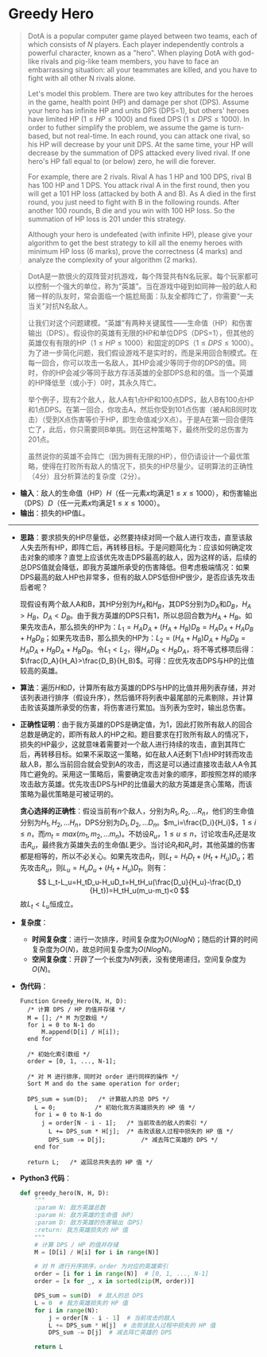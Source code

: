 # Greedy Hero

> DotA is a popular computer game played between two teams, each of which consists of $N$ players. Each player independently controls a powerful character, known as a "hero". When playing DotA with god-like rivals and pig-like team members, you have to face an embarrassing situation: all your teammates are killed, and you have to fight with all other N rivals alone.
>
> Let's model this problem. There are two key attributes for the heroes in the game, health point (HP) and damage per shot (DPS). Assume your hero has infinite HP and units DPS (DPS=1), but others' heroes have limited HP ($1 \le HP \le 1000$) and fixed DPS ($1 \le DPS \le 1000$). In order to futher simplify the problem, we assume the game is turn-based, but not real-time. In each round, you can attack one rival, so his HP will decrease by your unit DPS. At the same time, your HP will decrease by the summation of DPS attacked every lived rival. If one hero's HP fall equal to (or below) zero, he will die forever.
>
> For example, there are 2 rivals. Rival A has 1 HP and 100 DPS, rival B has 100 HP and 1 DPS. You attack rival A in the first round, then you will get a 101 HP loss (attacked by both A and B). As A died in the first round, you just need to fight with B in the following rounds. After another 100 rounds, B die and you win with 100 HP loss. So the summation of HP loss is 201 under this strategy.
>
> Although your hero is undefeated (with infinite HP), please give your algorithm to get the best strategy to kill all the enemy heroes with minimum HP loss (6 marks), prove the correctness (4 marks) and analyze the complexity of your algorithm (2 marks).

> DotA是一款很火的双阵营对抗游戏，每个阵营共有N名玩家。每个玩家都可以控制一个强大的单位，称为“英雄”。当在游戏中碰到如同神一般的敌人和猪一样的队友时，常会面临一个尴尬局面：队友全都阵亡了，你需要“一夫当关”对抗N名敌人。
>
> 让我们对这个问题建模。“英雄”有两种关键属性——生命值（HP）和伤害输出（DPS）。假设你的英雄有无限的HP和单位DPS（DPS=1），但其他的英雄仅有有限的HP（$1 \le HP \le 1000$）和固定的DPS（$1 \le DPS \le 1000$）。为了进一步简化问题，我们假设游戏不是实时的，而是采用回合制模式。在每一回合，你可以攻击一名敌人，其HP会减少等同于你的DPS的值。同时，你的HP会减少等同于敌方存活英雄的全部DPS总和的值。当一个英雄的HP降低至（或小于）0时，其永久阵亡。
>
> 举个例子，现有2个敌人，敌人A有1点HP和100点DPS，敌人B有100点HP和1点DPS。在第一回合，你攻击A，然后你受到101点伤害（被A和B同时攻击）（受到X点伤害等价于HP，即生命值减少X点）。于是A在第一回合便阵亡了，此后，你只需要同B单挑。则在这种策略下，最终所受的总伤害为201点。
>
> 虽然说你的英雄不会阵亡（因为拥有无限的HP），但仍请设计一个最优策略，使得在打败所有敌人的情况下，损失的HP尽量少。证明算法的正确性（4分）且分析算法的复杂度（2分）。

* **输入**：敌人的生命值（HP）$H$（任一元素$x$均满足$1 \le x \le 1000$），和伤害输出（DPS）$D$（任一元素$x$均满足$1 \le x \le 1000$）。
* **输出**：损失的HP值$L$。

---

* **思路**：要求损失的HP尽量低，必然要持续对同一个敌人进行攻击，直至该敌人失去所有HP，即阵亡后，再转移目标。于是问题简化为：应该如何确定攻击对象的顺序？直觉上应该优先攻击DPS最高的敌人，因为这样的话，后续的总DPS值就会降低，即我方英雄所承受的伤害降低。但考虑极端情况：如果DPS最高的敌人HP也非常多，但有的敌人DPS低但HP很少，是否应该先攻击后者呢？

  现假设有两个敌人A和B，其HP分别为$H_A$和$H_B$，其DPS分别为$D_A$和$D_B$，$H_A>H_B$，$D_A<D_B$。由于我方英雄的DPS只有1，所以总回合数为$H_A+H_B$。如果先攻击A，那么损失的HP为：$L_1=H_AD_A+(H_A+H_B)D_B=H_AD_A+H_AD_B+H_BD_B$；如果先攻击B，那么损失的HP为：$L_2=(H_A+H_B)D_A+H_BD_B=H_AD_A+H_BD_A+H_BD_B$。令$L_1<L_2$，得$H_AD_B<H_BD_A$，将不等式移项后得：$\frac{D_A}{H_A}>\frac{D_B}{H_B}$。可得：应优先攻击DPS与HP的比值较高的英雄。

* **算法**：遍历$H$和$D$，计算所有敌方英雄的DPS与HP的比值并用列表存储，并对该列表进行排序（假设升序），然后循环将列表中最尾部的元素剔除，并计算击败该英雄所承受的伤害，将伤害进行累加。当列表为空时，输出总伤害。

* **正确性证明**：由于我方英雄的DPS是确定值，为1，因此打败所有敌人的回合总数是确定的，即所有敌人的HP之和。题目要求在打败所有敌人的情况下，损失的HP最少，这就意味着需要对一个敌人进行持续的攻击，直到其阵亡后，再转移目标。如果不采取这一策略，如在敌人A还剩下1点HP时转而攻击敌人B，那么当前回合就会受到A的攻击，而这是可以通过直接攻击敌人A令其阵亡避免的。采用这一策略后，需要确定攻击对象的顺序，即按照怎样的顺序攻击敌方英雄。优先攻击DPS与HP的比值最大的敌方英雄是贪心策略，而该策略为最优策略是可被证明的。

  **贪心选择的正确性**：假设当前有$n$个敌人，分别为$R_1,R_2,...R_n$，他们的生命值分别为$H_1,H_2,...H_n$，DPS分别为$D_1,D_2,...D_n$。$m_i=\frac{D_i}{H_i}$，$1 \le i \le n$，而$m_t=max(m_1,m_2,...m_n)$。不妨设$R_u$，$1 \le u \le n$，讨论攻击$R_t$还是攻击$R_u$，最终我方英雄失去的生命值$L$更少。当讨论$R_t$和$R_u$时，其他英雄的伤害都是相等的，所以不必关心。如果先攻击$R_t$，则$L_t=H_tD_t+(H_t+H_u)D_u$；若先攻击$R_u$，则$L_u=H_uD_u+(H_t+H_u)D_t$。则有：
  $$
  L_t-L_u=H_tD_u-H_uD_t=H_tH_u(\frac{D_u}{H_u}-\frac{D_t}{H_t})=H_tH_u(m_u-m_t)<0
  $$
  故$L_t<L_u$恒成立。

* **复杂度**：

  * **时间复杂度**：进行一次排序，时间复杂度为$O(NlogN)$；随后的计算的时间复杂度为$O(N)$，故总时间复杂度为$O(NlogN)$。
  * **空间复杂度**：开辟了一个长度为$N$列表，没有使用递归，空间复杂度为$O(N)$。

* **伪代码**：

  ~~~pseudocode
  Function Greedy_Hero(N, H, D):
  	/* 计算 DPS / HP 的值并存储 */
  	M = [];	/* M 为空数组 */
  	for i = 0 to N-1 do
  		M.append(D[i] / H[i]);
  	end for
  	
  	/* 初始化索引数组 */
  	order = [0, 1, ..., N-1];
  	
  	/* 对 M 进行排序，同时对 order 进行同样的操作 */
  	Sort M and do the same operation for order;
  	
  	DPS_sum = sum(D); 	/* 计算敌人的总 DPS */
      L = 0;  		   /* 初始化我方英雄损失的 HP 值 */
      for i = 0 to N-1 do
      	j = order[N - i - 1];  	/* 当前攻击的敌人的索引 */
          L += DPS_sum * H[j]; 	/* 击败该敌人过程中损失的 HP 值 */
          DPS_sum -= D[j];  		/* 减去阵亡英雄的 DPS */
      end for
         
  	return L;	/* 返回总共失去的 HP 值 */
  ~~~

* **Python3 代码**：

  ~~~python
  def greedy_hero(N, H, D):
      """
      :param N: 敌方英雄总数
      :param H: 敌方英雄的生命值（HP）
      :param D: 敌方英雄的伤害输出（DPS）
      :return: 我方英雄损失的 HP 值
      """
      # 计算 DPS / HP 的值并存储
      M = [D[i] / H[i] for i in range(N)]
  
      # 对 M 进行升序排序，order 为对应的英雄索引
      order = [i for i in range(N)]  # [0, 1, ..., N-1]
      order = [x for _, x in sorted(zip(M, order))]
  
      DPS_sum = sum(D)  # 敌人的总 DPS
      L = 0  # 我方英雄损失的 HP 值
      for i in range(N):
          j = order[N - i - 1]  # 当前攻击的敌人
          L += DPS_sum * H[j]  # 击败该敌人过程中损失的 HP 值
          DPS_sum -= D[j]  # 减去阵亡英雄的 DPS
  
      return L
  ~~~

  
